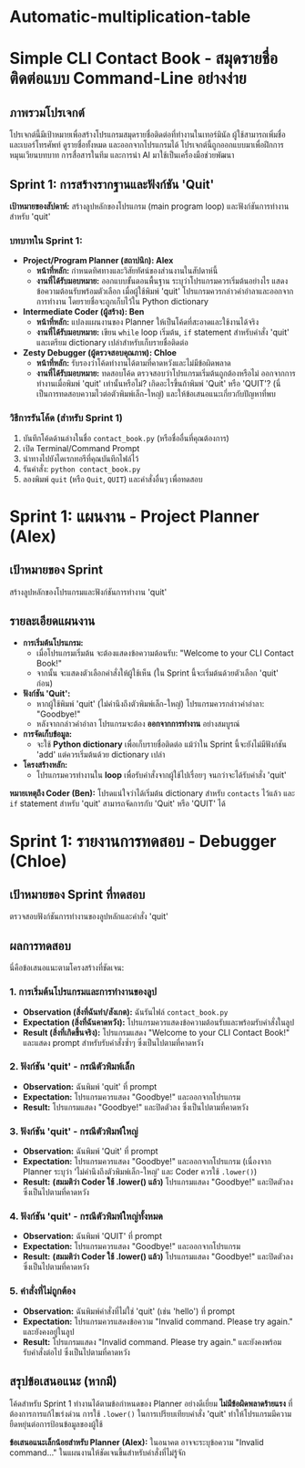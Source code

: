 # Automatic-multiplication-table


# Simple CLI Contact Book - สมุดรายชื่อติดต่อแบบ Command-Line อย่างง่าย

## ภาพรวมโปรเจกต์

โปรเจกต์นี้มีเป้าหมายเพื่อสร้างโปรแกรมสมุดรายชื่อติดต่อที่ทำงานในเทอร์มินัล ผู้ใช้สามารถเพิ่มชื่อและเบอร์โทรศัพท์ ดูรายชื่อทั้งหมด และออกจากโปรแกรมได้ โปรเจกต์นี้ถูกออกแบบมาเพื่อฝึกการหมุนเวียนบทบาท การสื่อสารในทีม และการนำ AI มาใช้เป็นเครื่องมือช่วยพัฒนา

## Sprint 1: การสร้างรากฐานและฟังก์ชัน 'Quit'

**เป้าหมายของสัปดาห์:** สร้างลูปหลักของโปรแกรม (main program loop) และฟังก์ชันการทำงานสำหรับ 'quit'

### บทบาทใน Sprint 1:

*   **Project/Program Planner (สถาปนิก): Alex**
    *   **หน้าที่หลัก:** กำหนดทิศทางและวิสัยทัศน์ของส่วนงานในสัปดาห์นี้
    *   **งานที่ได้รับมอบหมาย:** ออกแบบขั้นตอนพื้นฐาน ระบุว่าโปรแกรมควรเริ่มต้นอย่างไร แสดงข้อความต้อนรับพร้อมตัวเลือก เมื่อผู้ใช้พิมพ์ 'quit' โปรแกรมควรกล่าวคำอำลาและออกจากการทำงาน โดยรายชื่อจะถูกเก็บไว้ใน Python dictionary
*   **Intermediate Coder (ผู้สร้าง): Ben**
    *   **หน้าที่หลัก:** แปลงแผนงานของ Planner ให้เป็นโค้ดที่สะอาดและใช้งานได้จริง
    *   **งานที่ได้รับมอบหมาย:** เขียน `while` loop เริ่มต้น, `if` statement สำหรับคำสั่ง 'quit' และเตรียม dictionary เปล่าสำหรับเก็บรายชื่อติดต่อ
*   **Zesty Debugger (ผู้ตรวจสอบคุณภาพ): Chloe**
    *   **หน้าที่หลัก:** รับรองว่าโค้ดทำงานได้ตามที่คาดหวังและไม่มีข้อผิดพลาด
    *   **งานที่ได้รับมอบหมาย:** ทดสอบโค้ด ตรวจสอบว่าโปรแกรมเริ่มต้นถูกต้องหรือไม่ ออกจากการทำงานเมื่อพิมพ์ 'quit' เท่านั้นหรือไม่? เกิดอะไรขึ้นถ้าพิมพ์ 'Quit' หรือ 'QUIT'? (นี่เป็นการทดสอบความไวต่อตัวพิมพ์เล็ก-ใหญ่) และให้ข้อเสนอแนะเกี่ยวกับปัญหาที่พบ

### วิธีการรันโค้ด (สำหรับ Sprint 1)

1.  บันทึกโค้ดด้านล่างในชื่อ `contact_book.py` (หรือชื่ออื่นที่คุณต้องการ)
2.  เปิด Terminal/Command Prompt
3.  นำทางไปยังไดเรกทอรีที่คุณบันทึกไฟล์ไว้
4.  รันคำสั่ง: `python contact_book.py`
5.  ลองพิมพ์ `quit` (หรือ `Quit`, `QUIT`) และคำสั่งอื่นๆ เพื่อทดสอบ


# Sprint 1: แผนงาน - Project Planner (Alex)

## เป้าหมายของ Sprint

สร้างลูปหลักของโปรแกรมและฟังก์ชันการทำงาน 'quit'

## รายละเอียดแผนงาน

*   **การเริ่มต้นโปรแกรม:**
    *   เมื่อโปรแกรมเริ่มต้น จะต้องแสดงข้อความต้อนรับ: "Welcome to your CLI Contact Book!"
    *   จากนั้น จะแสดงตัวเลือกคำสั่งให้ผู้ใช้เห็น (ใน Sprint นี้จะเริ่มต้นด้วยตัวเลือก 'quit' ก่อน)
*   **ฟังก์ชัน 'Quit':**
    *   หากผู้ใช้พิมพ์ 'quit' (ไม่คำนึงถึงตัวพิมพ์เล็ก-ใหญ่) โปรแกรมควรกล่าวคำอำลา: "Goodbye!"
    *   หลังจากกล่าวคำอำลา โปรแกรมจะต้อง **ออกจากการทำงาน** อย่างสมบูรณ์
*   **การจัดเก็บข้อมูล:**
    *   จะใช้ **Python dictionary** เพื่อเก็บรายชื่อติดต่อ แม้ว่าใน Sprint นี้จะยังไม่มีฟังก์ชัน 'add' แต่ควรเริ่มต้นด้วย dictionary เปล่า
*   **โครงสร้างหลัก:**
    *   โปรแกรมควรทำงานใน **loop** เพื่อรับคำสั่งจากผู้ใช้ไปเรื่อยๆ จนกว่าจะได้รับคำสั่ง 'quit'

**หมายเหตุถึง Coder (Ben):** โปรดแน่ใจว่าได้เริ่มต้น dictionary สำหรับ `contacts` ไว้แล้ว และ `if` statement สำหรับ 'quit' สามารถจัดการกับ 'Quit' หรือ 'QUIT' ได้



# Sprint 1: รายงานการทดสอบ - Debugger (Chloe)

## เป้าหมายของ Sprint ที่ทดสอบ

ตรวจสอบฟังก์ชันการทำงานของลูปหลักและคำสั่ง 'quit'

## ผลการทดสอบ

นี่คือข้อเสนอแนะตามโครงสร้างที่ชัดเจน:

### 1. การเริ่มต้นโปรแกรมและการทำงานของลูป

*   **Observation (สิ่งที่ฉันทำ/สังเกต):** ฉันรันไฟล์ `contact_book.py`
*   **Expectation (สิ่งที่ฉันคาดหวัง):** โปรแกรมควรแสดงข้อความต้อนรับและพร้อมรับคำสั่งในลูป
*   **Result (สิ่งที่เกิดขึ้นจริง):** โปรแกรมแสดง "Welcome to your CLI Contact Book!" และแสดง prompt สำหรับรับคำสั่งซ้ำๆ ซึ่งเป็นไปตามที่คาดหวัง

### 2. ฟังก์ชัน 'quit' - กรณีตัวพิมพ์เล็ก

*   **Observation:** ฉันพิมพ์ 'quit' ที่ prompt
*   **Expectation:** โปรแกรมควรแสดง "Goodbye!" และออกจากโปรแกรม
*   **Result:** โปรแกรมแสดง "Goodbye!" และปิดตัวลง ซึ่งเป็นไปตามที่คาดหวัง

### 3. ฟังก์ชัน 'quit' - กรณีตัวพิมพ์ใหญ่

*   **Observation:** ฉันพิมพ์ 'Quit' ที่ prompt
*   **Expectation:** โปรแกรมควรแสดง "Goodbye!" และออกจากโปรแกรม (เนื่องจาก Planner ระบุว่า 'ไม่คำนึงถึงตัวพิมพ์เล็ก-ใหญ่' และ Coder ควรใช้ `.lower()`)
*   **Result:** **(สมมติว่า Coder ใช้ .lower() แล้ว)** โปรแกรมแสดง "Goodbye!" และปิดตัวลง ซึ่งเป็นไปตามที่คาดหวัง

### 4. ฟังก์ชัน 'quit' - กรณีตัวพิมพ์ใหญ่ทั้งหมด

*   **Observation:** ฉันพิมพ์ 'QUIT' ที่ prompt
*   **Expectation:** โปรแกรมควรแสดง "Goodbye!" และออกจากโปรแกรม
*   **Result:** **(สมมติว่า Coder ใช้ .lower() แล้ว)** โปรแกรมแสดง "Goodbye!" และปิดตัวลง ซึ่งเป็นไปตามที่คาดหวัง

### 5. คำสั่งที่ไม่ถูกต้อง

*   **Observation:** ฉันพิมพ์คำสั่งที่ไม่ใช่ 'quit' (เช่น 'hello') ที่ prompt
*   **Expectation:** โปรแกรมควรแสดงข้อความ "Invalid command. Please try again." และยังคงอยู่ในลูป
*   **Result:** โปรแกรมแสดง "Invalid command. Please try again." และยังคงพร้อมรับคำสั่งต่อไป ซึ่งเป็นไปตามที่คาดหวัง

## สรุปข้อเสนอแนะ (หากมี)

โค้ดสำหรับ Sprint 1 ทำงานได้ตามข้อกำหนดของ Planner อย่างดีเยี่ยม **ไม่มีข้อผิดพลาดร้ายแรง** ที่ต้องการการแก้ไขเร่งด่วน การใช้ `.lower()` ในการเปรียบเทียบคำสั่ง 'quit' ทำให้โปรแกรมมีความยืดหยุ่นต่อการป้อนข้อมูลของผู้ใช้

**ข้อเสนอแนะเล็กน้อยสำหรับ Planner (Alex):** ในอนาคต อาจจะระบุข้อความ "Invalid command..." ในแผนงานให้ชัดเจนขึ้นสำหรับคำสั่งที่ไม่รู้จัก
